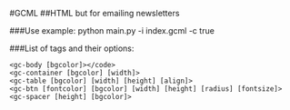 
#GCML
##HTML but for emailing newsletters

###Use example:
	python main.py -i index.gcml -c true

###List of tags and their options:

	<gc-body [bgcolor]></code>
	<gc-container [bgcolor] [width]>
	<gc-table [bgcolor] [width] [height] [align]>
	<gc-btn [fontcolor] [bgcolor] [width] [height] [radius] [fontsize]>
	<gc-spacer [height] [bgcolor]>
